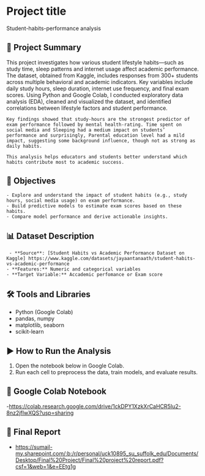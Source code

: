 # Project title
  Student-habits-performance analysis

## 📌 Project Summary
This project investigates how various student lifestyle habits—such as study time, sleep patterns and internet usage affect academic performance. The dataset, obtained from Kaggle,     includes responses from 300+ students across multiple behavioral and academic indicators. Key variables include daily study hours, sleep duration, internet use frequency, and final exam scores. Using Python and Google Colab, I conducted exploratory data analysis (EDA), cleaned and visualized the dataset, and identified correlations between lifestyle factors and student performance.

    Key findings showed that study-hours are the strongest predictor of exam performance followed by mental health-rating. Time spent on social media and Sleeping had a medium impact on students’ 
    performance and surprisingly, Parental education level had a mild impact, suggesting some background influence, though not as strong as daily habits. 

    This analysis helps educators and students better understand which habits contribute most to academic success.

## 🎯 Objectives
    - Explore and understand the impact of student habits (e.g., study hours, social media usage) on exam performance. 
    - Build predictive models to estimate exam scores based on these habits. 
    - Compare model performance and derive actionable insights. 

## 📊 Dataset Description
     - **Source**: [Student Habits vs Academic Performance Dataset on Kaggle] https://www.kaggle.com/datasets/jayaantanaath/student-habits-vs-academic-performance
    - **Features:** Numeric and categorical variables
    - **Target Variable:** Accademic perfomance or Exam score

## 🛠️ Tools and Libraries
  - Python (Google Colab)
  - pandas, numpy
  - matplotlib, seaborn
  - scikit-learn

## ▶️ How to Run the Analysis
1. Open the notebook below in Google Colab.
2. Run each cell to preprocess the data, train models, and evaluate results.


## 🔗 Google Colab Notebook
-https://colab.research.google.com/drive/1ckDPY1XzkXrCaHCR5Iu2-8nz2jfIwXQS?usp=sharing

## 📄 Final Report
- https://sumail-my.sharepoint.com/:b:/r/personal/uck10895_su_suffolk_edu/Documents/Desktop/Final%20Project/Final%20project%20report.pdf?csf=1&web=1&e=EEtg1g



